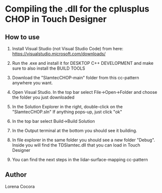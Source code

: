 # Compiling the .dll for the cplusplus CHOP in Touch Designer

## How to use
1. Install Visual Studio (not Visual Studio Code) from here: https://visualstudio.microsoft.com/downloads/

2. Run the .exe and install it for DESKTOP C++ DEVELOPMENT and make sure to also install the BUILD TOOLS

3. Download the "SlamtecCHOP-main" folder from this cc-pattern anywhere you want.

4. Open Visual Studio. In the top bar select File->Open->Folder and choose the folder you just downloaded

5. In the Solution Explorer in the right, double-click on the "SlamtecCHOP.sln"
        If anything pops-up, just click "ok"


6. In the top bar select Build->Build Solution

7. In the Output terminal at the bottom you should see it building.

8. In file explorer in the same folder you should see a new folder "Debug". Inside you will find the TDSlamtec.dll that you can load in Touch Designer

9. You can find the next steps in the lidar-surface-mapping cc-pattern

## Author
Lorena Cocora